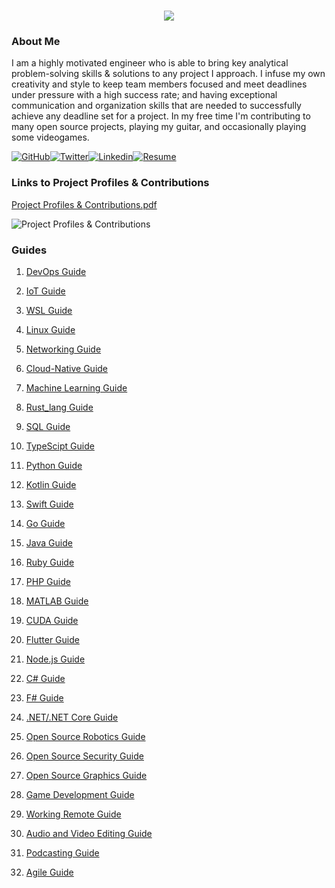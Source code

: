 <h1 align="center">
 <img src="https://user-images.githubusercontent.com/45159366/81243342-6c350f00-8fc4-11ea-9037-9cbe0f7bf3ff.png">
</h1>

### About Me
I am a highly motivated engineer who is able to bring key analytical problem-solving skills & solutions to any project I approach. I infuse my own creativity and style to keep team members focused and meet deadlines under pressure with a high success rate; and having exceptional communication and organization skills that are needed to successfully achieve any deadline set for a project. In my free time I'm contributing to many open source projects, playing my guitar, and occasionally playing some videogames.

[![GitHub](https://user-images.githubusercontent.com/45159366/94374332-67cad900-00c0-11eb-953d-8727aae8031d.png)](https://github.com/mikeroyal)[![Twitter](https://user-images.githubusercontent.com/45159366/85327986-bdba3000-b484-11ea-87f0-20be14e54852.png)](https://twitter.com/Miker256)[![Linkedin](https://user-images.githubusercontent.com/45159366/85327989-beeb5d00-b484-11ea-9996-d6042a365e34.png)](https://www.linkedin.com/in/michael-royal-b923b4134/)[![Resume](https://user-images.githubusercontent.com/45159366/85609897-5e3a5c80-b60b-11ea-94d4-751c7385e80a.png)](https://github.com/mikeroyal/mikeroyal.github.io/files/5170773/Michael-Royal-Resume.pdf)

### Links to Project Profiles & Contributions

[Project Profiles & Contributions.pdf](https://github.com/mikeroyal/mikeroyal.github.io/files/4875593/Links.to.Project.Contributions.pdf)

![Project Profiles & Contributions](https://user-images.githubusercontent.com/45159366/86542054-ed2a5d00-bec6-11ea-875e-9909383fe64c.png)

### Guides

1. [DevOps Guide](https://salsa.debian.org/mikeroyal-guest/devops)

2. [IoT Guide](https://github.com/mikeroyal/IoT-Guide)

3. [WSL Guide](https://github.com/mikeroyal/WSL-Guide)

4. [Linux Guide](https://github.com/mikeroyal/Linux-Guide)

5. [Networking Guide](https://github.com/mikeroyal/Networking-Guide)

6. [Cloud-Native Guide](https://github.com/mikeroyal/Cloud-Native-Guide)

7. [Machine Learning Guide](https://gitlab.com/maos20008/intro-to-machine-learning)

8. [Rust_lang Guide](https://github.com/mikeroyal/Rust_lang-Guide)

9. [SQL Guide](https://github.com/mikeroyal/SQL-Guide)

10. [TypeScipt Guide](https://github.com/mikeroyal/TypeScript-Guide)

11. [Python Guide](https://github.com/mikeroyal/Python-Guide)

12. [Kotlin Guide](https://github.com/mikeroyal/Kotlin-Guide)

13. [Swift Guide](https://github.com/mikeroyal/Swift-Guide)

14. [Go Guide](https://github.com/mikeroyal/Go-Guide)

15. [Java Guide](https://github.com/mikeroyal/Java-Guide)

16. [Ruby Guide](https://github.com/mikeroyal/Ruby-Guide)

17. [PHP Guide](https://github.com/mikeroyal/PHP-Guide)

18. [MATLAB Guide](https://github.com/mikeroyal/MATLAB-Guide)

19. [CUDA Guide](https://github.com/mikeroyal/CUDA-Guide)

20. [Flutter Guide](https://github.com/mikeroyal/Flutter-Guide)

21. [Node.js Guide](https://github.com/mikeroyal/Node.js-Guide)

22. [C# Guide](https://github.com/mikeroyal/C-Sharp-Guide)

23. [F# Guide](https://github.com/mikeroyal/F-Sharp-Guide)

24. [.NET/.NET Core Guide](https://github.com/mikeroyal/.NET-Guide)

25. [Open Source Robotics Guide](https://invent.kde.org/mikeroyal/robotics)

26. [Open Source Security Guide](https://salsa.debian.org/mikeroyal-guest/open-source-security-guide)

27. [Open Source Graphics Guide](https://gitlab.com/maos20008/open-source-3d-modeling-guide)

28. [Game Development Guide](https://github.com/mikeroyal/Game-Development-Guide)

29. [Working Remote Guide](https://github.com/mikeroyal/Working-Remote-Guide)

30. [Audio and Video Editing Guide](https://github.com/mikeroyal/Audio-and-Video-Editing-Guide)

31. [Podcasting Guide](https://github.com/mikeroyal/Podcasting-Guide)

32. [Agile Guide](https://github.com/mikeroyal/Agile-Guide)
